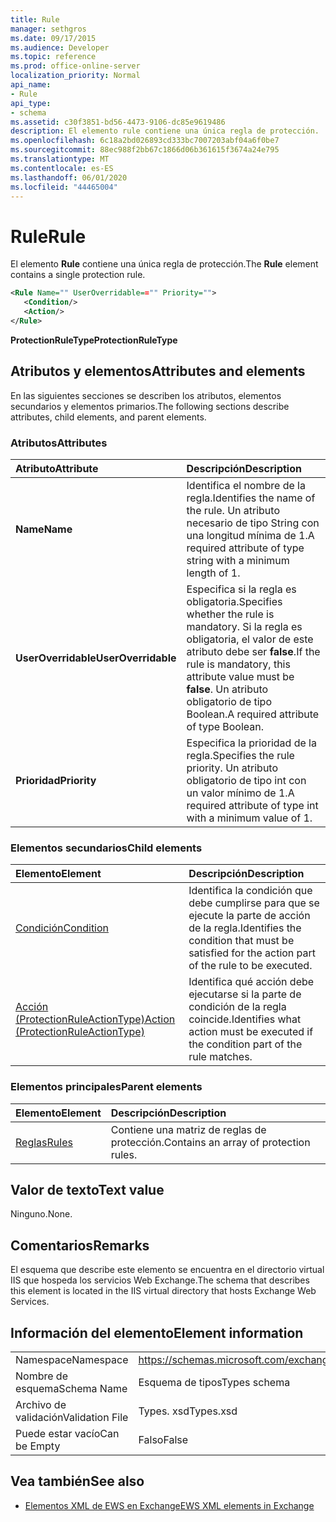 ```yaml
---
title: Rule
manager: sethgros
ms.date: 09/17/2015
ms.audience: Developer
ms.topic: reference
ms.prod: office-online-server
localization_priority: Normal
api_name:
- Rule
api_type:
- schema
ms.assetid: c30f3851-bd56-4473-9106-dc85e9619486
description: El elemento rule contiene una única regla de protección.
ms.openlocfilehash: 6c18a2bd026893cd333bc7007203abf04a6f0be7
ms.sourcegitcommit: 88ec988f2bb67c1866d06b361615f3674a24e795
ms.translationtype: MT
ms.contentlocale: es-ES
ms.lasthandoff: 06/01/2020
ms.locfileid: "44465004"
---
```

# <a name="rule"></a><span data-ttu-id="a0905-103">Rule</span><span class="sxs-lookup"><span data-stu-id="a0905-103">Rule</span></span>

<span data-ttu-id="a0905-104">El elemento **Rule** contiene una única regla de protección.</span><span class="sxs-lookup"><span data-stu-id="a0905-104">The **Rule** element contains a single protection rule.</span></span> 
  
```XML
<Rule Name="" UserOverridable=="" Priority="">
   <Condition/>
   <Action/>
</Rule>
```

 <span data-ttu-id="a0905-105">**ProtectionRuleType**</span><span class="sxs-lookup"><span data-stu-id="a0905-105">**ProtectionRuleType**</span></span>
## <a name="attributes-and-elements"></a><span data-ttu-id="a0905-106">Atributos y elementos</span><span class="sxs-lookup"><span data-stu-id="a0905-106">Attributes and elements</span></span>

<span data-ttu-id="a0905-107">En las siguientes secciones se describen los atributos, elementos secundarios y elementos primarios.</span><span class="sxs-lookup"><span data-stu-id="a0905-107">The following sections describe attributes, child elements, and parent elements.</span></span>
  
### <a name="attributes"></a><span data-ttu-id="a0905-108">Atributos</span><span class="sxs-lookup"><span data-stu-id="a0905-108">Attributes</span></span>

|<span data-ttu-id="a0905-109">**Atributo**</span><span class="sxs-lookup"><span data-stu-id="a0905-109">**Attribute**</span></span>|<span data-ttu-id="a0905-110">**Descripción**</span><span class="sxs-lookup"><span data-stu-id="a0905-110">**Description**</span></span>|
|:-----|:-----|
|<span data-ttu-id="a0905-111">**Name**</span><span class="sxs-lookup"><span data-stu-id="a0905-111">**Name**</span></span> <br/> |<span data-ttu-id="a0905-112">Identifica el nombre de la regla.</span><span class="sxs-lookup"><span data-stu-id="a0905-112">Identifies the name of the rule.</span></span> <span data-ttu-id="a0905-113">Un atributo necesario de tipo String con una longitud mínima de 1.</span><span class="sxs-lookup"><span data-stu-id="a0905-113">A required attribute of type string with a minimum length of 1.</span></span>  <br/> |
|<span data-ttu-id="a0905-114">**UserOverridable**</span><span class="sxs-lookup"><span data-stu-id="a0905-114">**UserOverridable**</span></span> <br/> |<span data-ttu-id="a0905-115">Especifica si la regla es obligatoria.</span><span class="sxs-lookup"><span data-stu-id="a0905-115">Specifies whether the rule is mandatory.</span></span> <span data-ttu-id="a0905-116">Si la regla es obligatoria, el valor de este atributo debe ser **false**.</span><span class="sxs-lookup"><span data-stu-id="a0905-116">If the rule is mandatory, this attribute value must be **false**.</span></span> <span data-ttu-id="a0905-117">Un atributo obligatorio de tipo Boolean.</span><span class="sxs-lookup"><span data-stu-id="a0905-117">A required attribute of type Boolean.</span></span>  <br/> |
|<span data-ttu-id="a0905-118">**Prioridad**</span><span class="sxs-lookup"><span data-stu-id="a0905-118">**Priority**</span></span> <br/> |<span data-ttu-id="a0905-119">Especifica la prioridad de la regla.</span><span class="sxs-lookup"><span data-stu-id="a0905-119">Specifies the rule priority.</span></span> <span data-ttu-id="a0905-120">Un atributo obligatorio de tipo int con un valor mínimo de 1.</span><span class="sxs-lookup"><span data-stu-id="a0905-120">A required attribute of type int with a minimum value of 1.</span></span>  <br/> |
   
### <a name="child-elements"></a><span data-ttu-id="a0905-121">Elementos secundarios</span><span class="sxs-lookup"><span data-stu-id="a0905-121">Child elements</span></span>

|<span data-ttu-id="a0905-122">**Elemento**</span><span class="sxs-lookup"><span data-stu-id="a0905-122">**Element**</span></span>|<span data-ttu-id="a0905-123">**Descripción**</span><span class="sxs-lookup"><span data-stu-id="a0905-123">**Description**</span></span>|
|:-----|:-----|
|[<span data-ttu-id="a0905-124">Condición</span><span class="sxs-lookup"><span data-stu-id="a0905-124">Condition</span></span>](condition.md) <br/> |<span data-ttu-id="a0905-125">Identifica la condición que debe cumplirse para que se ejecute la parte de acción de la regla.</span><span class="sxs-lookup"><span data-stu-id="a0905-125">Identifies the condition that must be satisfied for the action part of the rule to be executed.</span></span>  <br/> |
|[<span data-ttu-id="a0905-126">Acción (ProtectionRuleActionType)</span><span class="sxs-lookup"><span data-stu-id="a0905-126">Action (ProtectionRuleActionType)</span></span>](action-protectionruleactiontype.md) <br/> |<span data-ttu-id="a0905-127">Identifica qué acción debe ejecutarse si la parte de condición de la regla coincide.</span><span class="sxs-lookup"><span data-stu-id="a0905-127">Identifies what action must be executed if the condition part of the rule matches.</span></span>  <br/> |
   
### <a name="parent-elements"></a><span data-ttu-id="a0905-128">Elementos principales</span><span class="sxs-lookup"><span data-stu-id="a0905-128">Parent elements</span></span>

|<span data-ttu-id="a0905-129">**Elemento**</span><span class="sxs-lookup"><span data-stu-id="a0905-129">**Element**</span></span>|<span data-ttu-id="a0905-130">**Descripción**</span><span class="sxs-lookup"><span data-stu-id="a0905-130">**Description**</span></span>|
|:-----|:-----|
|[<span data-ttu-id="a0905-131">Reglas</span><span class="sxs-lookup"><span data-stu-id="a0905-131">Rules </span></span>](rules-ex15websvcsotherref.md) <br/> |<span data-ttu-id="a0905-132">Contiene una matriz de reglas de protección.</span><span class="sxs-lookup"><span data-stu-id="a0905-132">Contains an array of protection rules.</span></span>  <br/> |
   
## <a name="text-value"></a><span data-ttu-id="a0905-133">Valor de texto</span><span class="sxs-lookup"><span data-stu-id="a0905-133">Text value</span></span>

<span data-ttu-id="a0905-134">Ninguno.</span><span class="sxs-lookup"><span data-stu-id="a0905-134">None.</span></span>
  
## <a name="remarks"></a><span data-ttu-id="a0905-135">Comentarios</span><span class="sxs-lookup"><span data-stu-id="a0905-135">Remarks</span></span>

<span data-ttu-id="a0905-136">El esquema que describe este elemento se encuentra en el directorio virtual IIS que hospeda los servicios Web Exchange.</span><span class="sxs-lookup"><span data-stu-id="a0905-136">The schema that describes this element is located in the IIS virtual directory that hosts Exchange Web Services.</span></span>
  
## <a name="element-information"></a><span data-ttu-id="a0905-137">Información del elemento</span><span class="sxs-lookup"><span data-stu-id="a0905-137">Element information</span></span>

|||
|:-----|:-----|
|<span data-ttu-id="a0905-138">Namespace</span><span class="sxs-lookup"><span data-stu-id="a0905-138">Namespace</span></span>  <br/> |https://schemas.microsoft.com/exchange/services/2006/types  <br/> |
|<span data-ttu-id="a0905-139">Nombre de esquema</span><span class="sxs-lookup"><span data-stu-id="a0905-139">Schema Name</span></span>  <br/> |<span data-ttu-id="a0905-140">Esquema de tipos</span><span class="sxs-lookup"><span data-stu-id="a0905-140">Types schema</span></span>  <br/> |
|<span data-ttu-id="a0905-141">Archivo de validación</span><span class="sxs-lookup"><span data-stu-id="a0905-141">Validation File</span></span>  <br/> |<span data-ttu-id="a0905-142">Types. xsd</span><span class="sxs-lookup"><span data-stu-id="a0905-142">Types.xsd</span></span>  <br/> |
|<span data-ttu-id="a0905-143">Puede estar vacío</span><span class="sxs-lookup"><span data-stu-id="a0905-143">Can be Empty</span></span>  <br/> |<span data-ttu-id="a0905-144">Falso</span><span class="sxs-lookup"><span data-stu-id="a0905-144">False</span></span>  <br/> |
   
## <a name="see-also"></a><span data-ttu-id="a0905-145">Vea también</span><span class="sxs-lookup"><span data-stu-id="a0905-145">See also</span></span>



- [<span data-ttu-id="a0905-146">Elementos XML de EWS en Exchange</span><span class="sxs-lookup"><span data-stu-id="a0905-146">EWS XML elements in Exchange</span></span>](ews-xml-elements-in-exchange.md)

